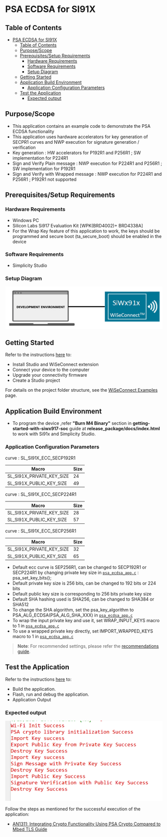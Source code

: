 # PSA ECDSA for SI91X

## Table of Contents

- [PSA ECDSA for SI91X](#psa-ecdsa-for-si91x)
  - [Table of Contents](#table-of-contents)
  - [Purpose/Scope](#purposescope)
  - [Prerequisites/Setup Requirements](#prerequisitessetup-requirements)
    - [Hardware Requirements](#hardware-requirements)
    - [Software Requirements](#software-requirements)
    - [Setup Diagram](#setup-diagram)
  - [Getting Started](#getting-started)
  - [Application Build Environment](#application-build-environment)
    - [Application Configuration Parameters](#application-configuration-parameters)
  - [Test the Application](#test-the-application)
    - [Expected output](#expected-output)

## Purpose/Scope

- This application contains an example code to demonstrate the PSA ECDSA functionality
- This application uses hardware accelerators for key generation of SECPR1 curves and NWP execution for signature generation / verification
- Key generation : HW accelerators for P192R1 and P256R1 ; SW implementation for P224R1
- Sign and Verify Plain message : NWP execution for P224R1 and P256R1 ; SW implementation for P192R1
- Sign and Verify with Wrapped message : NWP execution for P224R1 and P256R1 ; P192R1 not supported

## Prerequisites/Setup Requirements

### Hardware Requirements

  - Windows PC
  - Silicon Labs Si917 Evaluation Kit [WPK(BRD4002)+ BRD4338A]
  - For the Wrap Key feature of this application to work, the keys should be programmed and secure boot (ta_secure_boot) should be enabled in the device

### Software Requirements

- Simplicity Studio

### Setup Diagram

  ![Figure: Introduction](resources/readme/image508a.png)

## Getting Started

Refer to the instructions [here](https://docs.silabs.com/wiseconnect/latest/wiseconnect-getting-started/) to:

- Install Studio and WiSeConnect extension
- Connect your device to the computer
- Upgrade your connectivity firmware
- Create a Studio project

For details on the project folder structure, see the [WiSeConnect Examples](https://docs.silabs.com/wiseconnect/latest/wiseconnect-examples/#example-folder-structure) page.

## Application Build Environment

- To program the device ,refer **"Burn M4 Binary"** section in **getting-started-with-siwx917-soc** guide at **release_package/docs/index.html** to work with Si91x and Simplicity Studio.

### Application Configuration Parameters

curve : SL_SI91X_ECC_SECP192R1

| Macro | Size |
|---------------| ------------------|
| SL_SI91X_PRIVATE_KEY_SIZE | 24 |
| SL_SI91X_PUBLIC_KEY_SIZE | 49 |

curve : SL_SI91X_ECC_SECP224R1

| Macro | Size |
|---------------| ------------------|
| SL_SI91X_PRIVATE_KEY_SIZE | 28 |
| SL_SI91X_PUBLIC_KEY_SIZE | 57 |

curve : SL_SI91X_ECC_SECP256R1

| Macro | Size |
|---------------| ------------------|
| SL_SI91X_PRIVATE_KEY_SIZE | 32 |
| SL_SI91X_PUBLIC_KEY_SIZE | 65 |

- Default ecc curve is SEP256R1, can be changed to SECP192R1 or SECP224R1 by changing private key size in [`psa_ecdsa_app.c`](https://github.com/SiliconLabs/wiseconnect/blob/master/examples/si91x_soc/crypto/si91x_psa_ecdsa/psa_ecdsa_app.c) : psa_set_key_bits();
- Default private key size is 256 bits, can be changed to 192 bits or 224 bits
- Default public key size is corresponding to 256 bits private key size
- Default SHA hashing used is SHA256, can be changed to SHA384 or SHA512
- To change the SHA algorithm, set the psa_key_algorithm to PSA_ALG_ECDSA(PSA_ALG_SHA_XXX) in [`psa_ecdsa_app.c`](https://github.com/SiliconLabs/wiseconnect/blob/master/examples/si91x_soc/crypto/si91x_psa_ecdsa/psa_ecdsa_app.c)
- To wrap the input private key and use it, set WRAP_INPUT_KEYS macro to 1 in [`psa_ecdsa_app.c`](https://github.com/SiliconLabs/wiseconnect/blob/master/examples/si91x_soc/crypto/si91x_psa_ecdsa/psa_ecdsa_app.c)
- To use a wrapped private key directly, set IMPORT_WRAPPED_KEYS macro to 1 in [`psa_ecdsa_app.c`](https://github.com/SiliconLabs/wiseconnect/blob/master/examples/si91x_soc/crypto/si91x_psa_ecdsa/psa_ecdsa_app.c)

> **Note**: For recommended settings, please refer the [recommendations guide](https://docs.silabs.com/wiseconnect/latest/wiseconnect-developers-guide-prog-recommended-settings/).

## Test the Application

Refer to the instructions [here](https://docs.silabs.com/wiseconnect/latest/wiseconnect-getting-started/) to:

- Build the application.
- Flash, run and debug the application.
- Application Output

### Expected output

  ![output](resources/readme/output.png)

Follow the steps as mentioned for the successful execution of the application:

* [AN1311: Integrating Crypto Functionality Using PSA Crypto Compared to Mbed TLS Guide](https://www.silabs.com/documents/public/application-notes/an1311-mbedtls-psa-crypto-porting-guide.pdf)
